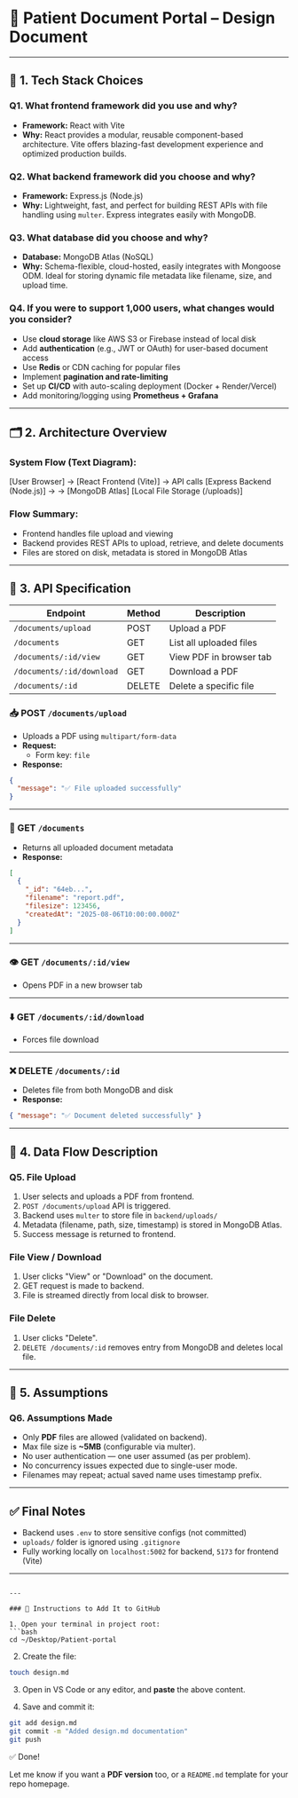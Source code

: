 # 🏥 Patient Document Portal – Design Document

---

## 📌 1. Tech Stack Choices

### Q1. What frontend framework did you use and why?
- **Framework:** React with Vite
- **Why:** React provides a modular, reusable component-based architecture. Vite offers blazing-fast development experience and optimized production builds.

### Q2. What backend framework did you choose and why?
- **Framework:** Express.js (Node.js)
- **Why:** Lightweight, fast, and perfect for building REST APIs with file handling using `multer`. Express integrates easily with MongoDB.

### Q3. What database did you choose and why?
- **Database:** MongoDB Atlas (NoSQL)
- **Why:** Schema-flexible, cloud-hosted, easily integrates with Mongoose ODM. Ideal for storing dynamic file metadata like filename, size, and upload time.

### Q4. If you were to support 1,000 users, what changes would you consider?
- Use **cloud storage** like AWS S3 or Firebase instead of local disk
- Add **authentication** (e.g., JWT or OAuth) for user-based document access
- Use **Redis** or CDN caching for popular files
- Implement **pagination and rate-limiting**
- Set up **CI/CD** with auto-scaling deployment (Docker + Render/Vercel)
- Add monitoring/logging using **Prometheus + Grafana**

---

## 🗂️ 2. Architecture Overview

### System Flow (Text Diagram):

[User Browser]
->
[React Frontend (Vite)]
-> API calls
[Express Backend (Node.js)]
-> ->
[MongoDB Atlas] [Local File Storage (/uploads)]


### Flow Summary:
- Frontend handles file upload and viewing
- Backend provides REST APIs to upload, retrieve, and delete documents
- Files are stored on disk, metadata is stored in MongoDB Atlas

---

## 🔗 3. API Specification

| Endpoint                  | Method | Description               |
|---------------------------|--------|---------------------------|
| `/documents/upload`       | POST   | Upload a PDF              |
| `/documents`              | GET    | List all uploaded files   |
| `/documents/:id/view`     | GET    | View PDF in browser tab   |
| `/documents/:id/download` | GET    | Download a PDF            |
| `/documents/:id`          | DELETE | Delete a specific file    |

### 📥 POST `/documents/upload`
- Uploads a PDF using `multipart/form-data`
- **Request:**
  - Form key: `file`
- **Response:**
```json
{
  "message": "✅ File uploaded successfully"
}
````

---

### 📄 GET `/documents`

* Returns all uploaded document metadata
* **Response:**

```json
[
  {
    "_id": "64eb...",
    "filename": "report.pdf",
    "filesize": 123456,
    "createdAt": "2025-08-06T10:00:00.000Z"
  }
]
```

---

### 👁️ GET `/documents/:id/view`

* Opens PDF in a new browser tab

---

### ⬇️ GET `/documents/:id/download`

* Forces file download

---

### ❌ DELETE `/documents/:id`

* Deletes file from both MongoDB and disk
* **Response:**

```json
{ "message": "✅ Document deleted successfully" }
```

---

## 🔄 4. Data Flow Description

### Q5. File Upload

1. User selects and uploads a PDF from frontend.
2. `POST /documents/upload` API is triggered.
3. Backend uses `multer` to store file in `backend/uploads/`
4. Metadata (filename, path, size, timestamp) is stored in MongoDB Atlas.
5. Success message is returned to frontend.

### File View / Download

1. User clicks "View" or "Download" on the document.
2. GET request is made to backend.
3. File is streamed directly from local disk to browser.

### File Delete

1. User clicks "Delete".
2. `DELETE /documents/:id` removes entry from MongoDB and deletes local file.

---

## 📎 5. Assumptions

### Q6. Assumptions Made

* Only **PDF** files are allowed (validated on backend).
* Max file size is **\~5MB** (configurable via multer).
* No user authentication — one user assumed (as per problem).
* No concurrency issues expected due to single-user mode.
* Filenames may repeat; actual saved name uses timestamp prefix.

---

## ✅ Final Notes

* Backend uses `.env` to store sensitive configs (not committed)
* `uploads/` folder is ignored using `.gitignore`
* Fully working locally on `localhost:5002` for backend, `5173` for frontend (Vite)

---

````

---

### 📌 Instructions to Add It to GitHub

1. Open your terminal in project root:
```bash
cd ~/Desktop/Patient-portal
````

2. Create the file:

```bash
touch design.md
```

3. Open in VS Code or any editor, and **paste** the above content.

4. Save and commit it:

```bash
git add design.md
git commit -m "Added design.md documentation"
git push
```

✅ Done!

Let me know if you want a **PDF version** too, or a `README.md` template for your repo homepage.
